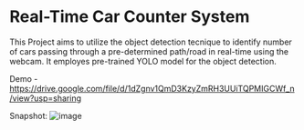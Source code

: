 # Real-Time Car Counter System

This Project aims to utilize the object detection tecnique to identify number of cars passing through a pre-determined path/road in real-time using the webcam. It employes pre-trained YOLO model for the object detection.

Demo - https://drive.google.com/file/d/1dZgnv1QmD3KzyZmRH3UUiTQPMIGCWf_n/view?usp=sharing

Snapshot:
![image](https://github.com/RohitMacherla3/real-time-object-detection-system/assets/89356811/e4242e1d-5ab0-485b-b6fe-f6c265e21d04)




